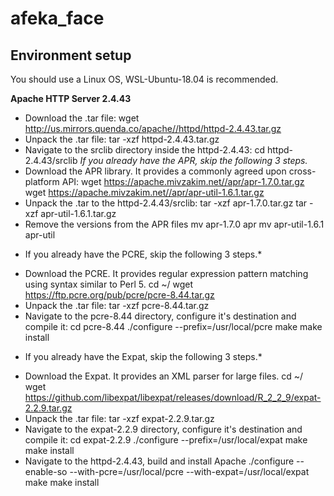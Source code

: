 # afeka_face

## Environment setup
You should use a Linux OS, WSL-Ubuntu-18.04 is recommended.

**Apache HTTP Server 2.4.43**
- Download the .tar file:
  wget http://us.mirrors.quenda.co/apache//httpd/httpd-2.4.43.tar.gz
- Unpack the .tar file:
  tar -xzf httpd-2.4.43.tar.gz
- Navigate to the srclib directory inside the httpd-2.4.43:
  cd httpd-2.4.43/srclib
*If you already have the APR, skip the following 3 steps.*
- Download the APR library. It provides a commonly agreed upon cross-platform API:
  wget https://apache.mivzakim.net//apr/apr-1.7.0.tar.gz
  wget https://apache.mivzakim.net//apr/apr-util-1.6.1.tar.gz
- Unpack the .tar to the httpd-2.4.43/srclib:
  tar -xzf apr-1.7.0.tar.gz
  tar -xzf apr-util-1.6.1.tar.gz
- Remove the versions from the APR files
  mv apr-1.7.0 apr
  mv apr-util-1.6.1 apr-util
* If you already have the PCRE, skip the following 3 steps.*
- Download the PCRE. It provides regular expression pattern matching using syntax similar to Perl 5.
  cd ~/
  wget https://ftp.pcre.org/pub/pcre/pcre-8.44.tar.gz
- Unpack the .tar file:
  tar -xzf pcre-8.44.tar.gz
- Navigate to the pcre-8.44 directory, configure it's destination and compile it:
  cd pcre-8.44
  ./configure --prefix=/usr/local/pcre
  make
  make install
* If you already have the Expat, skip the following 3 steps.*
- Download the Expat. It provides an XML parser for large files.
  cd ~/
  wget https://github.com/libexpat/libexpat/releases/download/R_2_2_9/expat-2.2.9.tar.gz
- Unpack the .tar file:
  tar -xzf expat-2.2.9.tar.gz
- Navigate to the expat-2.2.9 directory, configure it's destination and compile it:
  cd expat-2.2.9
  ./configure --prefix=/usr/local/expat
  make
  make install
- Navigate to the httpd-2.4.43, build and install Apache
  ./configure --enable-so --with-pcre=/usr/local/pcre --with-expat=/usr/local/expat
  make
  make install
